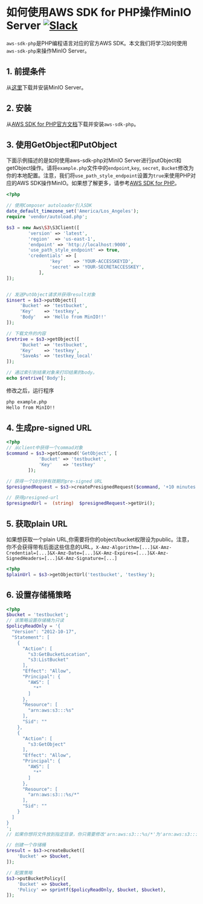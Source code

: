 # 如何使用AWS SDK for PHP操作MinIO Server [![Slack](https://slack.min.io/slack?type=svg)](https://slack.min.io)

`aws-sdk-php`是PHP编程语言对应的官方AWS SDK。本文我们将学习如何使用`aws-sdk-php`来操作MinIO Server。

## 1. 前提条件

从[这里](https://docs.min.io/docs/minio-quickstart-guide)下载并安装MinIO Server。

## 2. 安装

从[AWS SDK for PHP官方文档](https://docs.aws.amazon.com/aws-sdk-php/v3/guide/getting-started/installation.html)下载并安装`aws-sdk-php`。

## 3. 使用GetObject和PutObject

下面示例描述的是如何使用aws-sdk-php对MinIO Server进行putObject和getObject操作。请将``example.php``文件中的``endpoint``,``key``, ``secret``, ``Bucket``修改为你的本地配置。注意，我们将`use_path_style_endpoint`设置为`true`来使用PHP对应的AWS SDK操作MinIO。如果想了解更多，请参考[AWS SDK for PHP](http://docs.aws.amazon.com/aws-sdk-php/v3/api/class-Aws.S3.S3Client.html#___construct)。


```php
<?php

// 使用Composer autoloader引入SDK
date_default_timezone_set('America/Los_Angeles');
require 'vendor/autoload.php';

$s3 = new Aws\S3\S3Client([
        'version' => 'latest',
        'region'  => 'us-east-1',
        'endpoint' => 'http://localhost:9000',
        'use_path_style_endpoint' => true,
        'credentials' => [
                'key'    => 'YOUR-ACCESSKEYID',
                'secret' => 'YOUR-SECRETACCESSKEY',
            ],
]);


// 发送PutObject请求并获得result对象
$insert = $s3->putObject([
     'Bucket' => 'testbucket',
     'Key'    => 'testkey',
     'Body'   => 'Hello from MinIO!!'
]);

// 下载文件的内容
$retrive = $s3->getObject([
     'Bucket' => 'testbucket',
     'Key'    => 'testkey',
     'SaveAs' => 'testkey_local'
]);

// 通过索引到结果对象来打印结果的body。
echo $retrive['Body'];
```

修改之后，运行程序

```sh
php example.php
Hello from MinIO!!
```

## 4. 生成pre-signed URL

```php
<?php
// 从client中获得一个commad对象
$command = $s3->getCommand('GetObject', [
            'Bucket' => 'testbucket',
            'Key'    => 'testkey'
        ]);

// 获得一个10分钟有效期的pre-signed URL
$presignedRequest = $s3->createPresignedRequest($command, '+10 minutes');

// 获得presigned-url
$presignedUrl =  (string)  $presignedRequest->getUri();
```

## 5. 获取plain URL 

如果想获取一个plain URL,你需要将你的object/bucket权限设为public。注意，你不会获得带有后面这些信息的URL，`X-Amz-Algorithm=[...]&X-Amz-Credential=[...]&X-Amz-Date=[...]&X-Amz-Expires=[...]&X-Amz-SignedHeaders=[...]&X-Amz-Signature=[...]`

```php
<?php
$plainUrl = $s3->getObjectUrl('testbucket', 'testkey');
```

## 6. 设置存储桶策略

```php
<?php
$bucket = 'testbucket';
// 该策略设置存储桶为只读
$policyReadOnly = '{
  "Version": "2012-10-17",
  "Statement": [
    {
      "Action": [
        "s3:GetBucketLocation",
        "s3:ListBucket"
      ],
      "Effect": "Allow",
      "Principal": {
        "AWS": [
          "*"
        ]
      },
      "Resource": [
        "arn:aws:s3:::%s"
      ],
      "Sid": ""
    },
    {
      "Action": [
        "s3:GetObject"
      ],
      "Effect": "Allow",
      "Principal": {
        "AWS": [
          "*"
        ]
      },
      "Resource": [
        "arn:aws:s3:::%s/*"
      ],
      "Sid": ""
    }
  ]
}
';
// 如果你想将文件放到指定目录，你只需要修改'arn:aws:s3:::%s/*'为'arn:aws:s3:::%s/folder/*'

// 创建一个存储桶
$result = $s3->createBucket([
    'Bucket' => $bucket,
]);

// 配置策略
$s3->putBucketPolicy([
    'Bucket' => $bucket,
    'Policy' => sprintf($policyReadOnly, $bucket, $bucket),
]);
```
